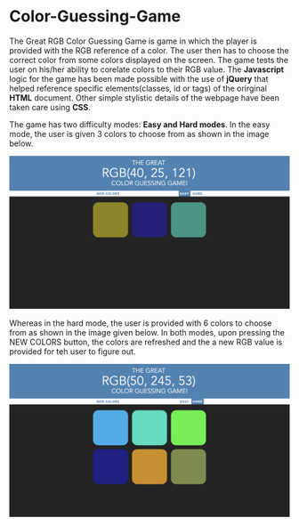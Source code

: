 # Color-Guessing-Game

The Great RGB Color Guessing Game is game in which the player is provided with the RGB reference of a color. 
The user then has to choose the correct color from some colors displayed on the screen. The game tests the user on 
his/her ability to corelate colors to their RGB value. The **Javascript** logic for the game has been made possible
with the use of **jQuery** that helped reference specific elements(classes, id or tags) of the orirginal **HTML** document.
Other simple stylistic details of the webpage have been taken care using **CSS**.

The game has two difficulty modes: **Easy and Hard modes**.
In the easy mode, the user is given 3 colors to choose from as shown in the image below.

![Screenshot](cg2.png)

Whereas in the hard mode, the user is provided with 6 colors to choose from as shown in the image given below. In both modes, upon pressing the NEW COLORS button, the colors are refreshed and the a new RGB value is provided for teh user to figure out.

![Screenshot](cg1.png)
